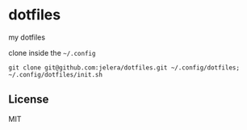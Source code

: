 dotfiles
========

my dotfiles

clone inside the `~/.config`

`git clone git@github.com:jelera/dotfiles.git ~/.config/dotfiles; ~/.config/dotfiles/init.sh`

## License
MIT
